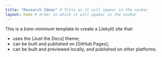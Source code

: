 ```yaml
---
title: "Research Ideas" # Title as it will appear in the navbar
layout: home # Order in which it will appear in the navbar
---
```


This is a *bare-minimum* template to create a [Jekyll] site that:

- uses the [Just the Docs] theme;
- can be built and published on [GitHub Pages];
- can be built and previewed locally, and published on other platforms.